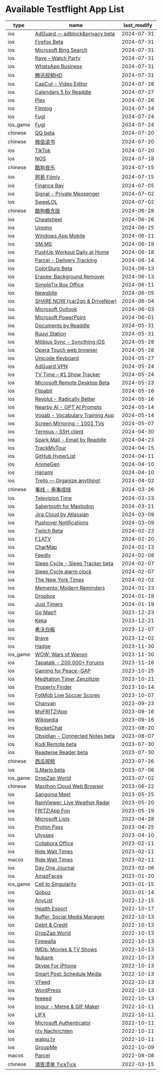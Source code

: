 # Available Testflight App List
| type | name | last_modify |
| --- | --- | --- |
| ios | [AdGuard  — adblock&privacy beta](https://testflight.apple.com/join/PMfu4nmW) | 2024-07-31 |
| ios | [Firefox Beta](https://testflight.apple.com/join/JdsubPZs) | 2024-07-31 |
| ios | [Microsoft Bing Search](https://testflight.apple.com/join/YAKT5ew9) | 2024-07-31 |
| ios | [Rave – Watch Party](https://testflight.apple.com/join/OrZ9CLQU) | 2024-07-31 |
| ios | [WhatsApp Business](https://testflight.apple.com/join/oscYikr0) | 2024-07-31 |
| ios | [腾讯视频HD](https://testflight.apple.com/join/9JaSzwSN) | 2024-07-31 |
| ios | [CapCut - Video Editor](https://testflight.apple.com/join/Gu9kI6ky) | 2024-07-28 |
| ios | [Calendars 5 by Readdle](https://testflight.apple.com/join/tC44BniC) | 2024-07-27 |
| ios | [Plex](https://testflight.apple.com/join/MY6JTzix) | 2024-07-26 |
| ios | [Filmlog](https://testflight.apple.com/join/ywiozhph) | 2024-07-24 |
| ios | [Fugl](https://testflight.apple.com/join/bZIZeB4N) | 2024-07-24 |
| ios_game | [Fugl](https://testflight.apple.com/join/bZIZeB4N) | 2024-07-24 |
| chinese | [QQ beta](https://testflight.apple.com/join/R5FNGUl3) | 2024-07-20 |
| chinese | [微信读书](https://testflight.apple.com/join/5MWjLpYl) | 2024-07-20 |
| ios | [TikTok](https://testflight.apple.com/join/pLmKZJKw) | 2024-07-20 |
| ios | [NOS](https://testflight.apple.com/join/i4g2QrrG) | 2024-07-18 |
| chinese | [酷狗音乐](https://testflight.apple.com/join/6cnKUyZ8) | 2024-07-15 |
| ios | [网易 Filmly](https://testflight.apple.com/join/sIj5iOoj) | 2024-07-15 |
| ios | [Finance Bay](https://testflight.apple.com/join/y4etT8Ht) | 2024-07-05 |
| ios | [Signal - Private Messenger](https://testflight.apple.com/join/8FHtd1Jq) | 2024-07-02 |
| ios | [SweeLOL](https://testflight.apple.com/join/FT9n1ncG) | 2024-07-02 |
| chinese | [酷狗概念版](https://testflight.apple.com/join/IOgbaxds) | 2024-06-28 |
| ios | [Cheatsheet](https://testflight.apple.com/join/E7AnyPlA) | 2024-06-26 |
| ios | [Unomo](https://testflight.apple.com/join/qbYJl8sX) | 2024-06-25 |
| ios | [Windows App Mobile](https://testflight.apple.com/join/q4ha2nsh) | 2024-06-21 |
| ios | [SM.MS](https://testflight.apple.com/join/bQz911w3) | 2024-06-19 |
| ios | [PushUp Workout Daily at Home](https://testflight.apple.com/join/myFEz6DW) | 2024-06-18 |
| ios | [Parcel - Delivery Tracking](https://testflight.apple.com/join/fMeg6C4A) | 2024-06-14 |
| ios | [ColorSlurp Beta](https://testflight.apple.com/join/xxEw2j1X) | 2024-06-13 |
| ios | [Erasee: Background Remover](https://testflight.apple.com/join/t6xnU9H3) | 2024-06-13 |
| ios | [SimpleTix Box Office](https://testflight.apple.com/join/zyByZSX8) | 2024-06-11 |
| ios | [Newsbite](https://testflight.apple.com/join/7sus3M6q) | 2024-06-05 |
| ios | [SHARE NOW (car2go & DriveNow)](https://testflight.apple.com/join/1SsBDNCj) | 2024-06-04 |
| ios | [Microsoft Outlook](https://testflight.apple.com/join/QkU4VS1s) | 2024-06-03 |
| ios | [Microsoft PowerPoint](https://testflight.apple.com/join/a9Ef0N3g) | 2024-06-01 |
| ios | [Documents by Readdle](https://testflight.apple.com/join/EOPEVoDA) | 2024-05-31 |
| ios | [Ruuvi Station](https://testflight.apple.com/join/loHFrEV1) | 2024-05-31 |
| ios | [Möbius Sync - Syncthing iOS](https://testflight.apple.com/join/n5A7ceuK) | 2024-05-28 |
| ios | [Opera Touch web browser](https://testflight.apple.com/join/ASrCFVHB) | 2024-05-28 |
| ios | [Unicode Keyboard](https://testflight.apple.com/join/YKH3kGpt) | 2024-05-27 |
| ios | [AdGuard VPN](https://testflight.apple.com/join/fZRiD1zt) | 2024-05-24 |
| ios | [TV Time – #1 Show Tracker](https://testflight.apple.com/join/hjKkDsc4) | 2024-05-24 |
| ios | [Microsoft Remote Desktop Beta](https://testflight.apple.com/join/vkLIflUJ) | 2024-05-23 |
| ios | [Flipabit](https://testflight.apple.com/join/ruyYHU5E) | 2024-05-16 |
| ios | [Revolut - Radically Better](https://testflight.apple.com/join/oqrinjQB) | 2024-05-16 |
| ios | [Nearby AI - GPT AI Prompts](https://testflight.apple.com/join/xHGrkViR) | 2024-05-14 |
| ios | [Voqab - Vocabulary Training App](https://testflight.apple.com/join/o85e2EHN) | 2024-05-14 |
| ios | [Screen Mirroring - 1001 TVs](https://testflight.apple.com/join/Nf1dKOBG) | 2024-05-07 |
| ios | [Termius – SSH client](https://testflight.apple.com/join/MnuClabg) | 2024-04-30 |
| ios | [Spark Mail - Email by Readdle](https://testflight.apple.com/join/O2wj7i0x) | 2024-04-23 |
| ios | [TrackMyTour](https://testflight.apple.com/join/tv9dt6po) | 2024-04-15 |
| ios | [GitHub HyperList](https://testflight.apple.com/join/qfPzqQM0) | 2024-04-11 |
| ios | [AnimeGen](https://testflight.apple.com/join/Qx5saHll) | 2024-04-10 |
| ios | [Hanami](https://testflight.apple.com/join/VUPzZpkc) | 2024-04-10 |
| ios | [Trello — Organize anything!](https://testflight.apple.com/join/cRWMcQsr) | 2024-04-02 |
| chinese | [事线 - 串事成线](https://testflight.apple.com/join/grxohdR3) | 2024-03-26 |
| ios | [Television Time](https://testflight.apple.com/join/eP0BTwVi) | 2024-03-23 |
| ios | [Sabertooth for Mastodon](https://testflight.apple.com/join/pBGgMKw2) | 2024-03-21 |
| ios | [Jira Cloud by Atlassian](https://testflight.apple.com/join/2lm7vHBS) | 2024-03-09 |
| ios | [Pushover Notifications](https://testflight.apple.com/join/vkwfdWM0) | 2024-03-09 |
| ios | [Twitch Beta](https://testflight.apple.com/join/8vRKFAiY) | 2024-02-23 |
| ios | [F1ATV](https://testflight.apple.com/join/NRswe1IZ) | 2024-02-20 |
| ios | [CharMap](https://testflight.apple.com/join/TL68k0Sp) | 2024-02-13 |
| ios | [Feedly](https://testflight.apple.com/join/03ER1aUo) | 2024-02-08 |
| ios | [Sleep Cycle - Sleep Tracker beta](https://testflight.apple.com/join/tCeANbZi) | 2024-02-07 |
| ios | [Sleep Cycle alarm clock](https://testflight.apple.com/join/8RcEFqFF) | 2024-02-07 |
| ios | [The New York Times](https://testflight.apple.com/join/gfiSREAr) | 2024-02-02 |
| ios | [Memento: Modern Reminders](https://testflight.apple.com/join/aRvubPov) | 2024-01-23 |
| ios | [Dropbox](https://testflight.apple.com/join/LBZaRq4I) | 2024-01-19 |
| ios | [Just Timers](https://testflight.apple.com/join/pyzrz0oT) | 2024-01-19 |
| ios | [Go Map!!](https://testflight.apple.com/join/T96F9wYq) | 2023-12-23 |
| ios | [Keka](https://testflight.apple.com/join/gPYINGCJ) | 2023-12-21 |
| ios | [希沃白板](https://testflight.apple.com/join/d6MQLpKY) | 2023-12-07 |
| ios | [Brave](https://testflight.apple.com/join/Trcbh1o3) | 2023-12-02 |
| ios | [Hadge](https://testflight.apple.com/join/rFLkfNSu) | 2023-11-30 |
| ios_game | [WOW: Wars of Wanon](https://testflight.apple.com/join/UZ4tYFb6) | 2023-11-30 |
| ios | [Tapatalk - 200,000+ Forums](https://testflight.apple.com/join/oGFXVgl6) | 2023-11-16 |
| ios | [Gaming for Peace-GAP](https://testflight.apple.com/join/tJu81Sch) | 2023-10-25 |
| ios | [Meditation Timer Zenzitizer](https://testflight.apple.com/join/QvKyRJ8x) | 2023-10-21 |
| ios | [Property Finder](https://testflight.apple.com/join/ctQoX4vC) | 2023-10-14 |
| ios | [FotMob Live Soccer Scores](https://testflight.apple.com/join/zEAwGlrV) | 2023-10-07 |
| ios | [Chanyan](https://testflight.apple.com/join/ky5bRwMY) | 2023-09-23 |
| ios | [MyFRITZ!App](https://testflight.apple.com/join/U0v1rBE5) | 2023-09-16 |
| ios | [Wikipedia](https://testflight.apple.com/join/Z0AU0KXC) | 2023-09-16 |
| ios | [RocketChat](https://testflight.apple.com/join/3gcYeoMr) | 2023-08-20 |
| ios | [Obsidian - Connected Notes beta](https://testflight.apple.com/join/f3moqRS1) | 2023-08-07 |
| ios | [Kodi Remote beta](https://testflight.apple.com/join/VQkpfqDN) | 2023-07-30 |
| ios | [Readwise Reader beta](https://testflight.apple.com/join/NSeQo22d) | 2023-07-30 |
| chinese | [西瓜视频](https://testflight.apple.com/join/ZkSx6V4m) | 2023-07-26 |
| ios | [S.Mario beta](https://testflight.apple.com/join/HLKh7Jx9) | 2023-07-06 |
| ios_game | [DropZap World](https://testflight.apple.com/join/CdEXgjst) | 2023-07-02 |
| chinese | [Maxthon Cloud Web Browser](https://testflight.apple.com/join/ONuHkBRv) | 2023-06-22 |
| ios | [Sangoma Meet](https://testflight.apple.com/join/BEd12vi5) | 2023-05-25 |
| ios | [RainViewer: Live Weather Radar](https://testflight.apple.com/join/OZ1B4sTS) | 2023-05-20 |
| ios | [FRITZ!App Fon](https://testflight.apple.com/join/SGGCxyRp) | 2023-05-19 |
| ios | [Microsoft Lists](https://testflight.apple.com/join/FL3caOg6) | 2023-04-28 |
| ios | [Proton Pass](https://testflight.apple.com/join/GiTMzX3I) | 2023-04-25 |
| ios | [Ulysses](https://testflight.apple.com/join/r7ehG0dQ) | 2023-04-10 |
| ios | [Collabora Office](https://testflight.apple.com/join/TEnBWi68) | 2023-02-11 |
| ios | [Ride Wait Times](https://testflight.apple.com/join/yQNmMRwB) | 2023-02-11 |
| macos | [Ride Wait Times](https://testflight.apple.com/join/yQNmMRwB) | 2023-02-11 |
| ios | [Day One Journal](https://testflight.apple.com/join/NXLBigzY) | 2023-02-06 |
| ios | [AmazFaces](https://testflight.apple.com/join/4hBEKHHg) | 2023-01-20 |
| ios_game | [Cell to Singularity](https://testflight.apple.com/join/RD9jGH9S) | 2023-01-15 |
| ios | [Qobuz](https://testflight.apple.com/join/GPJZwnh9) | 2023-01-14 |
| ios | [AnyList](https://testflight.apple.com/join/xwvLPc6o) | 2022-12-15 |
| ios | [Health Export](https://testflight.apple.com/join/g5FcLFJQ) | 2022-10-17 |
| ios | [Buffer: Social Media Manager](https://testflight.apple.com/join/DOpMcusn) | 2022-10-13 |
| ios | [Debit & Credit](https://testflight.apple.com/join/FvufwHrV) | 2022-10-13 |
| ios | [DropZap World](https://testflight.apple.com/join/CdEXgjst) | 2022-10-13 |
| ios | [Firewalla](https://testflight.apple.com/join/qtUnSjJp) | 2022-10-13 |
| ios | [IMDb: Movies & TV Shows](https://testflight.apple.com/join/Y9yo0X5t) | 2022-10-13 |
| ios | [Nubank](https://testflight.apple.com/join/v3SGNpM5) | 2022-10-13 |
| ios | [Skype For iPhone](https://testflight.apple.com/join/fB5IkJT7) | 2022-10-13 |
| ios | [Smart Post: Schedule Media](https://testflight.apple.com/join/a0zXMXbA) | 2022-10-13 |
| ios | [VFeed](https://testflight.apple.com/join/ZdC5U0fR) | 2022-10-13 |
| ios | [WordPress](https://testflight.apple.com/join/AkJQt8Pw) | 2022-10-13 |
| ios | [feeeed](https://testflight.apple.com/join/ixRrWfQL) | 2022-10-13 |
| ios | [Imgur - Meme & GIF Maker](https://testflight.apple.com/join/Qd42y5Pw) | 2022-10-11 |
| ios | [LIFX](https://testflight.apple.com/join/TYoQEz4T) | 2022-10-11 |
| ios | [Microsoft Authenticator](https://testflight.apple.com/join/Coqmmppd) | 2022-10-11 |
| ios | [ntv Nachrichten](https://testflight.apple.com/join/n65TDvGb) | 2022-10-11 |
| ios | [waipu.tv](https://testflight.apple.com/join/l72L1OK3) | 2022-10-11 |
| ios | [GroupMe](https://testflight.apple.com/join/6CcTotfX) | 2022-10-09 |
| macos | [Parcel](https://testflight.apple.com/join/GfswMZn4) | 2022-08-08 |
| chinese | [滴答清单 TickTick](https://testflight.apple.com/join/vWQPDFQU) | 2022-03-15 |
